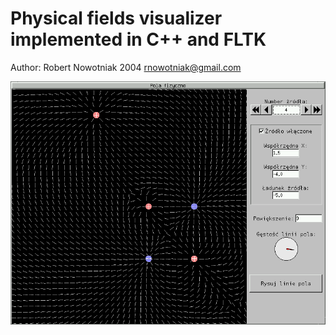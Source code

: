 # Physical fields visualizer implemented in C++ and FLTK

Author: Robert Nowotniak 2004 <rnowotniak@gmail.com>

![Physical fields screenshot](pola-fizyczne.png)


